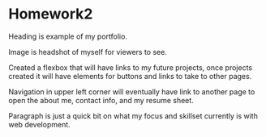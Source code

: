 # Homework2

Heading is example of my portfolio.

Image is headshot of myself for viewers to see.

Created a flexbox that will have links to my future projects, once projects created it will have elements for buttons and links to take to other pages.

Navigation in upper left corner will eventually have link to another page to open the about me, contact info, and my resume sheet.

Paragraph is just a quick bit on what my focus and skillset currently is with web development.
